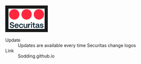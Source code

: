 <a href="https://sodding.github.io/LogoSecuritas.png" target="_blank"><img src="https://github.com/Sodding/Sodding.github.io/blob/8267ff34762e6b6dfc9783041601ee801d2cf6c5/LogoSecuritas.png" alt="Logo" width="115" height="65" border="10" /></a>
<br>
<dl>
  <dt>Update</dt>
  <dd>Updates are available every time Securitas change logos</dd>

  <dt>Link</dt>
  <dd>Sodding.github.io</dd>
</dl>

